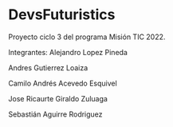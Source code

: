 # DevsFuturistics
Proyecto ciclo 3 del programa Misión TIC 2022.

Integrantes:
Alejandro Lopez Pineda  

Andres Gutierrez Loaiza  

Camilo Andrés Acevedo Esquivel  

Jose Ricaurte Giraldo Zuluaga  

Sebastián Aguirre Rodriguez  

